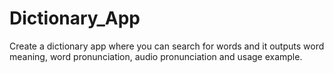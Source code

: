 # Dictionary_App
<p> Create a dictionary app where you can search for words and it outputs word meaning, word pronunciation, audio pronunciation and usage example. </p>
